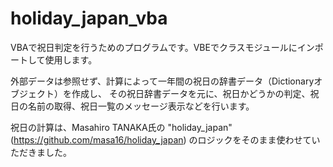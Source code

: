 # holiday_japan_vba
VBAで祝日判定を行うためのプログラムです。VBEでクラスモジュールにインポートして使用します。

外部データは参照せず、計算によって一年間の祝日の辞書データ（Dictionaryオブジェクト）を作成し、
その祝日辞書データを元に、祝日かどうかの判定、祝日の名前の取得、祝日一覧のメッセージ表示などを行います。

祝日の計算は、Masahiro TANAKA氏の "holiday_japan" (https://github.com/masa16/holiday_japan) のロジックをそのまま使わせていただきました。
